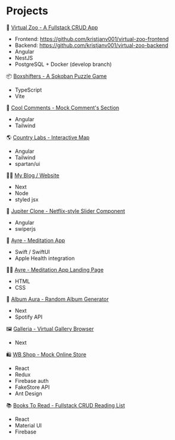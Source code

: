 # Projects

🦁 <a href="https://github.com/kristjanv001/virtual-zoo-frontend" target="_blank">Virtual Zoo - A Fullstack CRUD App</a>

* Frontend: https://github.com/kristjanv001/virtual-zoo-frontend
* Backend: https://github.com/kristjanv001/virtual-zoo-backend
* Angular
* NestJS
* PostgreSQL + Docker (develop branch)

📦 <a href="https://github.com/kristjanv001/sokoban-js" target="_blank">Boxshifters - A Sokoban Puzzle Game</a>

* TypeScript
* Vite

📝 <a href="https://github.com/kristjanv001/comments-frontend" target="_blank">Cool Comments - Mock Comment's Section</a>

* Angular
* Tailwind

🌎 <a href="https://github.com/kristjanv001/country-labs/tree/main" target="_blank">Country Labs - Interactive Map</a>

* Angular
* Tailwind
* spartan/ui

👨‍💻 <a href="https://www.kristjanvingel.com" target="_blank">My Blog / Website</a>

* Next
* Node
* styled jsx

🍿 <a href="https://github.com/kristjanv001/jupiter-clone" target="_blank"> Jupiter Clone - Netflix-style Slider Component</a>

* Angular
* swiperjs

📿 <a href="https://github.com/kristjanv001/meditation-timer-ios" target="_blank">Ayre - Meditation App</a>

* Swift / SwiftUI
* Apple Health integration

🧘‍♂️ <a href="https://www.ayre.info/" target="_blank">Ayre - Meditation App Landing Page</a>

* HTML
* CSS

🎸 <a href="https://albumaura-dot-com.vercel.app/" target="_blank">Album Aura - Random Album Generator</a>

* Next
* Spotify API

🖼️ <a href="https://github.com/kristjanv001/galleria" target="_blank">Galleria - Virtual Gallery Browser</a>

* Next

🛍️ <a href="https://github.com/kristjanv001/wb-shop" target="_blank">WB Shop - Mock Online Store</a>

* React
* Redux
* Firebase auth
* FakeStore API
* Ant Design

📚 <a href="https://github.com/kristjanv001/books-to-read" target="_blank">Books To Read - Fullstack CRUD Reading List</a>

* React
* Material UI
* Firebase


 




   
